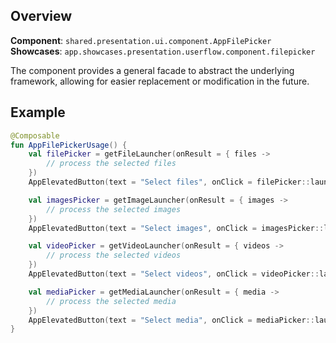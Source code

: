 ## Overview

**Component**: `shared.presentation.ui.component.AppFilePicker`  
**Showcases**: `app.showcases.presentation.userflow.component.filepicker`

The component provides a general facade to abstract the underlying framework, allowing for easier replacement or modification in the future.

## Example

```kotlin
@Composable
fun AppFilePickerUsage() {
    val filePicker = getFileLauncher(onResult = { files ->
        // process the selected files
    })
    AppElevatedButton(text = "Select files", onClick = filePicker::launch)

    val imagesPicker = getImageLauncher(onResult = { images ->
        // process the selected images
    })
    AppElevatedButton(text = "Select images", onClick = imagesPicker::launch)

    val videoPicker = getVideoLauncher(onResult = { videos ->
        // process the selected videos
    })
    AppElevatedButton(text = "Select videos", onClick = videoPicker::launch)

    val mediaPicker = getMediaLauncher(onResult = { media ->
        // process the selected media
    })
    AppElevatedButton(text = "Select media", onClick = mediaPicker::launch)
}
```